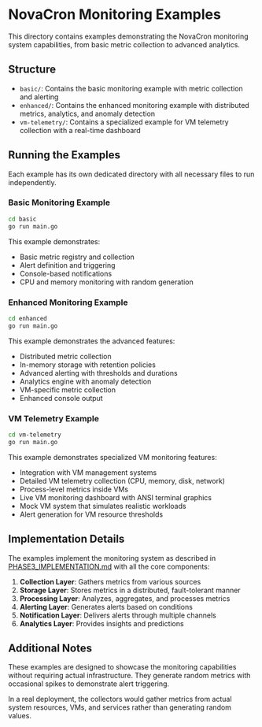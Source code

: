# NovaCron Monitoring Examples

This directory contains examples demonstrating the NovaCron monitoring system capabilities, from basic metric collection to advanced analytics.

## Structure

- `basic/`: Contains the basic monitoring example with metric collection and alerting
- `enhanced/`: Contains the enhanced monitoring example with distributed metrics, analytics, and anomaly detection
- `vm-telemetry/`: Contains a specialized example for VM telemetry collection with a real-time dashboard

## Running the Examples

Each example has its own dedicated directory with all necessary files to run independently.

### Basic Monitoring Example

```bash
cd basic
go run main.go
```

This example demonstrates:
- Basic metric registry and collection
- Alert definition and triggering
- Console-based notifications
- CPU and memory monitoring with random generation

### Enhanced Monitoring Example

```bash
cd enhanced
go run main.go
```

This example demonstrates the advanced features:
- Distributed metric collection
- In-memory storage with retention policies
- Advanced alerting with thresholds and durations
- Analytics engine with anomaly detection
- VM-specific metric collection
- Enhanced console output

### VM Telemetry Example

```bash
cd vm-telemetry
go run main.go
```

This example demonstrates specialized VM monitoring features:
- Integration with VM management systems
- Detailed VM telemetry collection (CPU, memory, disk, network)
- Process-level metrics inside VMs
- Live VM monitoring dashboard with ANSI terminal graphics
- Mock VM system that simulates realistic workloads
- Alert generation for VM resource thresholds

## Implementation Details

The examples implement the monitoring system as described in [PHASE3_IMPLEMENTATION.md](../../core/monitoring/PHASE3_IMPLEMENTATION.md) with all the core components:

1. **Collection Layer**: Gathers metrics from various sources
2. **Storage Layer**: Stores metrics in a distributed, fault-tolerant manner
3. **Processing Layer**: Analyzes, aggregates, and processes metrics
4. **Alerting Layer**: Generates alerts based on conditions
5. **Notification Layer**: Delivers alerts through multiple channels
6. **Analytics Layer**: Provides insights and predictions

## Additional Notes

These examples are designed to showcase the monitoring capabilities without requiring actual infrastructure. They generate random metrics with occasional spikes to demonstrate alert triggering.

In a real deployment, the collectors would gather metrics from actual system resources, VMs, and services rather than generating random values.
